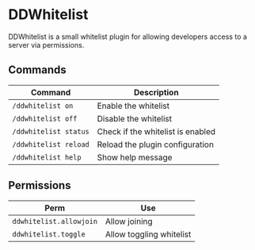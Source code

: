 # DDWhitelist

DDWhitelist is a small whitelist plugin for allowing developers access to a server via permissions.

## Commands
| Command | Description |
|---------|-------------|
| `/ddwhitelist on` | Enable the whitelist |
| `/ddwhitelist off` | Disable the whitelist |
| `/ddwhitelist status` | Check if the whitelist is enabled |
| `/ddwhitelist reload` | Reload the plugin configuration |
| `/ddwhitelist help` | Show help message |

## Permissions
| Perm | Use |
|------|-----|
| `ddwhitelist.allowjoin` | Allow joining |
| `ddwhitelist.toggle` | Allow toggling whitelist |

